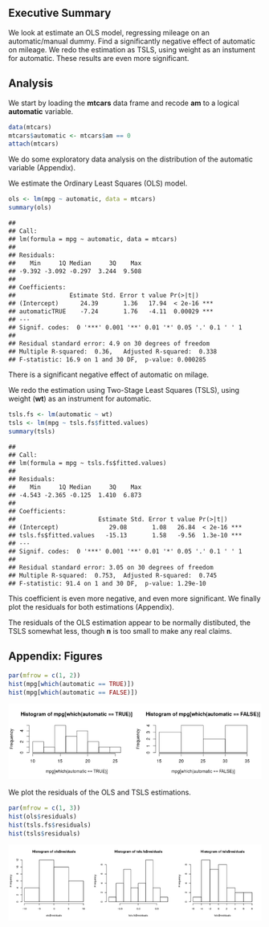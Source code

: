 Executive Summary
--------------------------------------------------------
We look at estimate an OLS model, regressing mileage on an automatic/manual dummy. Find a significantly negative effect of automatic on mileage. We redo the estimation as TSLS, using weight as an instument for automatic. These results are even more significant.

Analysis
--------------------------------------------------------
We start by loading the **mtcars** data frame and recode **am** to a logical **automatic** variable.


```r
data(mtcars)
mtcars$automatic <- mtcars$am == 0
attach(mtcars)
```


We do some exploratory data analysis on the distribution of the automatic variable (Appendix).

We estimate the Ordinary Least Squares (OLS) model.


```r
ols <- lm(mpg ~ automatic, data = mtcars)
summary(ols)
```

```
## 
## Call:
## lm(formula = mpg ~ automatic, data = mtcars)
## 
## Residuals:
##    Min     1Q Median     3Q    Max 
## -9.392 -3.092 -0.297  3.244  9.508 
## 
## Coefficients:
##               Estimate Std. Error t value Pr(>|t|)    
## (Intercept)      24.39       1.36   17.94  < 2e-16 ***
## automaticTRUE    -7.24       1.76   -4.11  0.00029 ***
## ---
## Signif. codes:  0 '***' 0.001 '**' 0.01 '*' 0.05 '.' 0.1 ' ' 1
## 
## Residual standard error: 4.9 on 30 degrees of freedom
## Multiple R-squared:  0.36,	Adjusted R-squared:  0.338 
## F-statistic: 16.9 on 1 and 30 DF,  p-value: 0.000285
```


There is a significant negative effect of automatic on milage.

We redo the estimation using Two-Stage Least Squares (TSLS), using weight (**wt**) as an instrument for automatic.


```r
tsls.fs <- lm(automatic ~ wt)
tsls <- lm(mpg ~ tsls.fs$fitted.values)
summary(tsls)
```

```
## 
## Call:
## lm(formula = mpg ~ tsls.fs$fitted.values)
## 
## Residuals:
##    Min     1Q Median     3Q    Max 
## -4.543 -2.365 -0.125  1.410  6.873 
## 
## Coefficients:
##                       Estimate Std. Error t value Pr(>|t|)    
## (Intercept)              29.08       1.08   26.84  < 2e-16 ***
## tsls.fs$fitted.values   -15.13       1.58   -9.56  1.3e-10 ***
## ---
## Signif. codes:  0 '***' 0.001 '**' 0.01 '*' 0.05 '.' 0.1 ' ' 1
## 
## Residual standard error: 3.05 on 30 degrees of freedom
## Multiple R-squared:  0.753,	Adjusted R-squared:  0.745 
## F-statistic: 91.4 on 1 and 30 DF,  p-value: 1.29e-10
```


This coefficient is even more negative, and even more significant. We finally plot the residuals for both estimations (Appendix).

The residuals of the OLS estimation appear to be normally distibuted, the TSLS somewhat less, though **n** is too small to make any real claims.

Appendix: Figures
--------------------------------------------------------

```r
par(mfrow = c(1, 2))
hist(mpg[which(automatic == TRUE)])
hist(mpg[which(automatic == FALSE)])
```

![plot of chunk unnamed-chunk-4](figure/unnamed-chunk-4.png) 


We plot the residuals of the OLS and TSLS estimations.


```r
par(mfrow = c(1, 3))
hist(ols$residuals)
hist(tsls.fs$residuals)
hist(tsls$residuals)
```

![plot of chunk unnamed-chunk-5](figure/unnamed-chunk-5.png) 

